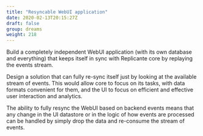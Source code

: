 ```yaml
---
title: "Resyncable WebUI application"
date: 2020-02-13T20:15:27Z
draft: false
group: dreams
weight: 218
---
```


Build a completely independent WebUI application (with its own database and everything)
that keeps itself in sync with Replicante core by replaying the events stream.

Design a solution that can fully re-sync itself just by looking at the available stream of events.
This would allow core to focus on its tasks, with data formats convenient for them,
and the UI to focus on efficient and effective user interaction and analytics.

The ability to fully resync the WebUI based on backend events means that any change in the UI
datastore or in the logic of how events are processed can be handled by simply drop the data
and re-consume the stream of events.

